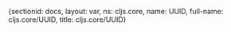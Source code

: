 {sectionid: docs, layout: var, ns: cljs.core, name: UUID, full-name: cljs.core/UUID,
  title: cljs.core/UUID}
